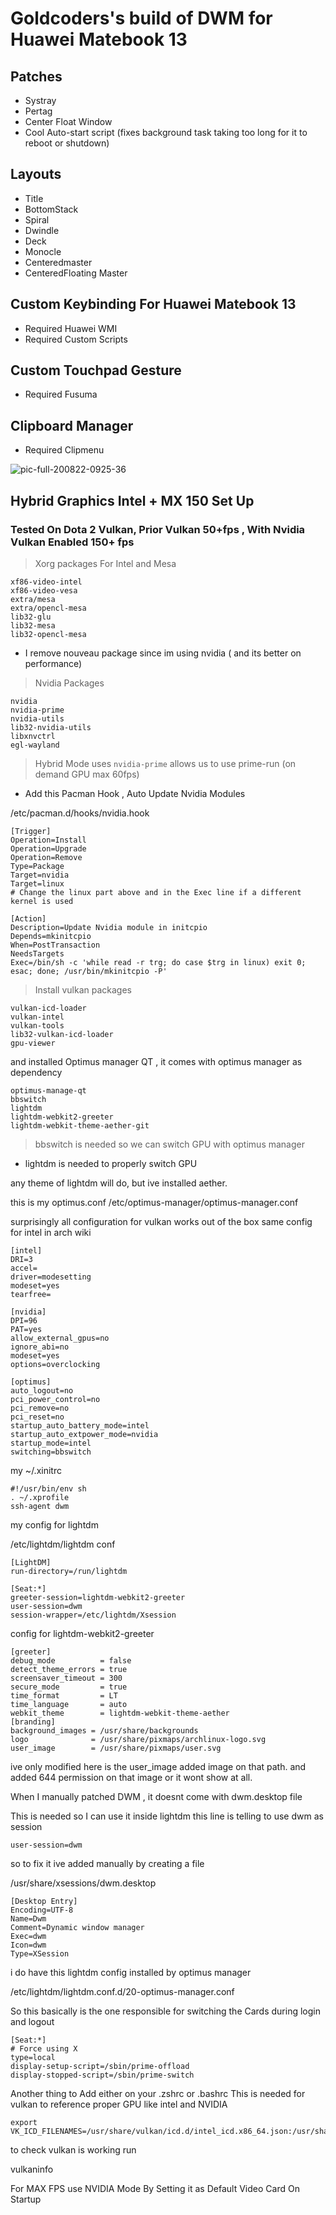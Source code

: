 # Goldcoders's build of DWM for Huawei Matebook 13

## Patches
- Systray
- Pertag
- Center Float Window
- Cool Auto-start script (fixes background task taking too long for it to reboot or shutdown)
## Layouts
- Title
- BottomStack
- Spiral
- Dwindle
- Deck
- Monocle
- Centeredmaster
- CenteredFloating Master
## Custom Keybinding For Huawei Matebook 13
- Required Huawei WMI 
- Required Custom Scripts
## Custom Touchpad Gesture
- Required Fusuma
## Clipboard Manager
- Required Clipmenu

![pic-full-200822-0925-36](https://user-images.githubusercontent.com/55337687/90945764-90c0d400-e459-11ea-984c-9cdffab80493.png)

## Hybrid Graphics Intel + MX 150 Set Up

### Tested On Dota 2 Vulkan, Prior Vulkan 50+fps , With Nvidia Vulkan Enabled 150+ fps

> Xorg packages For Intel and Mesa
```
xf86-video-intel
xf86-video-vesa
extra/mesa
extra/opencl-mesa
lib32-glu
lib32-mesa
lib32-opencl-mesa
```

- I remove nouveau package since im using nvidia ( and its better on performance)

> Nvidia Packages

```
nvidia
nvidia-prime
nvidia-utils
lib32-nvidia-utils
libxnvctrl
egl-wayland
```

> Hybrid Mode uses `nvidia-prime` allows us to use prime-run (on demand GPU max 60fps)


- Add this Pacman Hook , Auto Update Nvidia Modules

/etc/pacman.d/hooks/nvidia.hook
```
[Trigger]
Operation=Install
Operation=Upgrade
Operation=Remove
Type=Package
Target=nvidia
Target=linux
# Change the linux part above and in the Exec line if a different kernel is used

[Action]
Description=Update Nvidia module in initcpio
Depends=mkinitcpio
When=PostTransaction
NeedsTargets
Exec=/bin/sh -c 'while read -r trg; do case $trg in linux) exit 0; esac; done; /usr/bin/mkinitcpio -P'
```

> Install vulkan packages
```
vulkan-icd-loader
vulkan-intel
vulkan-tools
lib32-vulkan-icd-loader
gpu-viewer
```

and installed Optimus manager QT , it comes with optimus manager as dependency

```
optimus-manage-qt
bbswitch
lightdm
lightdm-webkit2-greeter
lightdm-webkit-theme-aether-git
```

> bbswitch is needed so we can switch GPU with optimus manager

- lightdm is needed to properly switch GPU

any theme of lightdm will do, but ive installed aether.

this is my optimus.conf
/etc/optimus-manager/optimus-manager.conf

surprisingly all configuration for vulkan works out of the box 
same config for intel in arch wiki

```
[intel]
DRI=3
accel=
driver=modesetting
modeset=yes
tearfree=

[nvidia]
DPI=96
PAT=yes
allow_external_gpus=no
ignore_abi=no
modeset=yes
options=overclocking

[optimus]
auto_logout=no
pci_power_control=no
pci_remove=no
pci_reset=no
startup_auto_battery_mode=intel
startup_auto_extpower_mode=nvidia
startup_mode=intel
switching=bbswitch
```

my ~/.xinitrc

```
#!/usr/bin/env sh
. ~/.xprofile
ssh-agent dwm
```

my  config for lightdm

/etc/lightdm/lightdm conf
```
[LightDM]
run-directory=/run/lightdm

[Seat:*]
greeter-session=lightdm-webkit2-greeter
user-session=dwm
session-wrapper=/etc/lightdm/Xsession
```

config for lightdm-webkit2-greeter

```
[greeter]
debug_mode          = false
detect_theme_errors = true
screensaver_timeout = 300
secure_mode         = true
time_format         = LT
time_language       = auto
webkit_theme        = lightdm-webkit-theme-aether
[branding]
background_images = /usr/share/backgrounds
logo              = /usr/share/pixmaps/archlinux-logo.svg
user_image        = /usr/share/pixmaps/user.svg
```

ive only modified here is the user_image added image on that path.
and added 644 permission on that image or it wont show at all.

When I manually patched DWM , it doesnt come with dwm.desktop file

This  is needed so I can use it inside lightdm
this line is telling to use dwm as session
```
user-session=dwm
```

so to fix it ive added manually by creating a file

/usr/share/xsessions/dwm.desktop
```
[Desktop Entry]
Encoding=UTF-8
Name=Dwm
Comment=Dynamic window manager
Exec=dwm
Icon=dwm
Type=XSession
```

i do have  this lightdm config installed by optimus manager

/etc/lightdm/lightdm.conf.d/20-optimus-manager.conf 

So this basically is the one responsible for switching the Cards during login and logout
```
[Seat:*]
# Force using X
type=local
display-setup-script=/sbin/prime-offload
display-stopped-script=/sbin/prime-switch
```


Another thing to Add either on your .zshrc or .bashrc
This is needed for vulkan to reference proper GPU like intel and NVIDIA

```
export VK_ICD_FILENAMES=/usr/share/vulkan/icd.d/intel_icd.x86_64.json:/usr/share/vulkan/icd.d/nvidia_icd.json
```

to check vulkan is working run 

vulkaninfo

For MAX FPS use NVIDIA Mode By Setting it as Default Video Card On Startup









